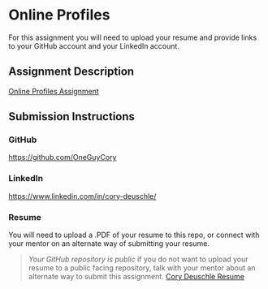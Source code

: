 # Online Profiles
For this assignment you will need to upload your resume and provide links to your GitHub account and your LinkedIn account.

## Assignment Description
[Online Profiles Assignment](https://education.launchcode.org/liftoff/modules/assignments/online-profiles)

## Submission Instructions
 
### GitHub
https://github.com/OneGuyCory
 
### LinkedIn
https://www.linkedin.com/in/cory-deuschle/

### Resume
You will need to upload a .PDF of your resume to this repo, or connect with your mentor on an alternate way of submitting your resume. 

> *Your GitHub repository is public* if you do not want to upload your resume to a public facing repository, talk with your mentor about an alternate way to submit this assignment.
[Cory Deuschle Resume](Cory%20Deuschle%20Resume.pdf)